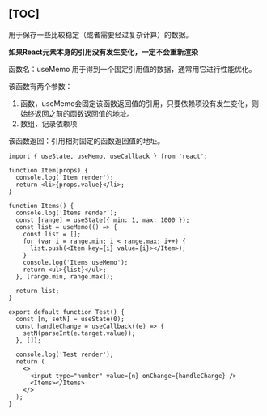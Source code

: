 [TOC]
---

用于保存一些比较稳定（或者需要经过复杂计算）的数据。

**如果React元素本身的引用没有发生变化，一定不会重新渲染**

函数名：useMemo
用于得到一个固定引用值的数据，通常用它进行性能优化。

该函数有两个参数：
1. 函数，useMemo会固定该函数返回值的引用，只要依赖项没有发生变化，则始终返回之前的函数返回值的地址。
2. 数组，记录依赖项

该函数返回：引用相对固定的函数返回值的地址。

```JS
import { useState, useMemo, useCallback } from 'react';

function Item(props) {
  console.log('Item render');
  return <li>{props.value}</li>;
}

function Items() {
  console.log('Items render');
  const [range] = useState({ min: 1, max: 1000 });
  const list = useMemo(() => {
    const list = [];
    for (var i = range.min; i < range.max; i++) {
      list.push(<Item key={i} value={i}></Item>);
    }
    console.log('Items useMemo');
    return <ul>{list}</ul>;
  }, [range.min, range.max]);

  return list;
}

export default function Test() {
  const [n, setN] = useState(0);
  const handleChange = useCallback((e) => {
    setN(parseInt(e.target.value));
  }, []);

  console.log('Test render');
  return (
    <>
      <input type="number" value={n} onChange={handleChange} />
      <Items></Items>
    </>
  );
}
```
